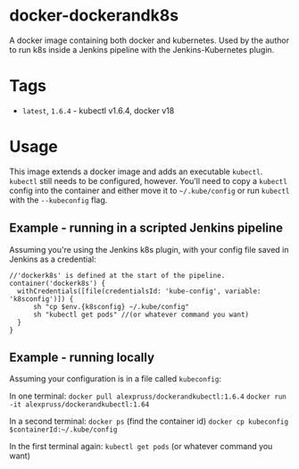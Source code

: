 # docker-dockerandk8s

A docker image containing both docker and kubernetes. Used by the author to run k8s inside a Jenkins pipeline with the Jenkins-Kubernetes plugin.

# Tags

* `latest`, `1.6.4` - kubectl v1.6.4, docker v18

# Usage

This image extends a docker image and adds an executable `kubectl`. `kubectl` still needs to be configured, however. You'll need
to copy a `kubectl` config into the container and either move it to `~/.kube/config` or run `kubectl` with the `--kubeconfig` flag.

## Example - running in a scripted Jenkins pipeline

Assuming you're using the Jenkins k8s plugin, with your config file saved in Jenkins as a credential:

    //'dockerk8s' is defined at the start of the pipeline.
    container('dockerk8s') {
      withCredentials([file(credentialsId: 'kube-config', variable: 'k8sconfig')]) {
          sh "cp $env.{k8sconfig} ~/.kube/config"
          sh "kubectl get pods" //(or whatever command you want)
      }
    }

## Example - running locally

Assuming your configuration is in a file called `kubeconfig`:

In one terminal:
`docker pull alexpruss/dockerandkubectl:1.6.4`
`docker run -it alexpruss/dockerandkubectl:1.64`

In a second terminal:
`docker ps` (find the container id)
`docker cp kubeconfig $containerId:~/.kube/config`

In the first terminal again:
`kubectl get pods` (or whatever command you want)
